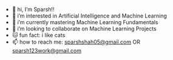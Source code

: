 - 👋 hi, I’m Sparsh!!
- 👀 i’m interested in Artificial Intelligence and Machine Learning
- 🌱 i’m currently mastering Machine Learning Fundamentals
- 💞️ i’m looking to collaborate on Machine Learning Projects
- 🐱 fun fact: i like cats
- 📫 how to reach me: sparshshah05@gmail.com OR sparsh123work@gmail.com
<!---
sparsh2005/sparsh2005 is a ✨ special ✨ repository because its `README.md` (this file) appears on your GitHub profile.
You can click the Preview link to take a look at your changes.
--->
